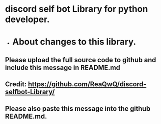 # discord self bot Library for python developer.
- # About changes to this library.
## **Please upload the full source code to github and include this message in README.md**
## **Credit: https://github.com/ReaQwQ/discord-selfbot-Library/**
## Please also paste this message into the github README.md.
